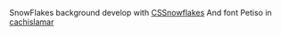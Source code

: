 SnowFlakes background develop with [CSSnowflakes](https://github.com/pajasevi/CSSnowflakes)
And font Petiso in 
[cachislamar](https://www.cachislamar.com//files/petiso.ttf)
